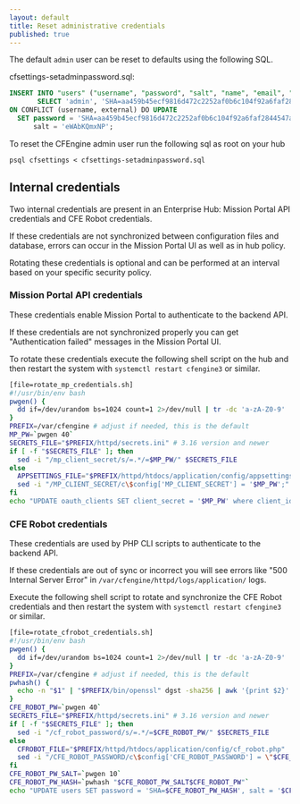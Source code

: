 ```yaml
---
layout: default
title: Reset administrative credentials
published: true
---
```


The default `admin` user can be reset to defaults using the following SQL.

cfsettings-setadminpassword.sql:

```sql
INSERT INTO "users" ("username", "password", "salt", "name", "email", "external", "active", "roles", "changetimestamp")
       SELECT 'admin', 'SHA=aa459b45ecf9816d472c2252af0b6c104f92a6faf2844547a03338e42e426f52', 'eWAbKQmxNP', 'admin',  'admin@organisation.com', false, '1',  '{admin,cf_remoteagent}', now()
ON CONFLICT (username, external) DO UPDATE
  SET password = 'SHA=aa459b45ecf9816d472c2252af0b6c104f92a6faf2844547a03338e42e426f52',
      salt = 'eWAbKQmxNP';
```

To reset the CFEngine admin user run the following sql as root on your hub

```command
psql cfsettings < cfsettings-setadminpassword.sql
```

## Internal credentials

Two internal credentials are present in an Enterprise Hub: Mission Portal API credentials and CFE Robot credentials.

If these credentials are not synchronized between configuration files and database, errors can occur in the Mission Portal UI as well as in hub policy.

Rotating these credentials is optional and can be performed at an interval based on your specific security policy.

### Mission Portal API credentials

These credentials enable Mission Portal to authenticate to the backend API.

If these credentials are not synchronized properly you can get "Authentication failed" messages in the Mission Portal UI.

To rotate these credentials execute the following shell script on the hub and then restart the system with `systemctl restart cfengine3` or similar.

```bash
[file=rotate_mp_credentials.sh]
#!/usr/bin/env bash
pwgen() {
  dd if=/dev/urandom bs=1024 count=1 2>/dev/null | tr -dc 'a-zA-Z0-9' | fold -w $1 | head -n 1
}
PREFIX=/var/cfengine # adjust if needed, this is the default
MP_PW=`pwgen 40`
SECRETS_FILE="$PREFIX/httpd/secrets.ini" # 3.16 version and newer
if [ -f "$SECRETS_FILE" ]; then
  sed -i "/mp_client_secret/s/=.*/=$MP_PW/" $SECRETS_FILE
else
  APPSETTINGS_FILE="$PREFIX/httpd/htdocs/application/config/appsettings.php"
  sed -i "/MP_CLIENT_SECRET/c\$config['MP_CLIENT_SECRET'] = '$MP_PW';" $APPSETTINGS_FILE
fi
echo "UPDATE oauth_clients SET client_secret = '$MP_PW' where client_id = 'MP'" | $PREFIX/bin/psql cfsettings
```

### CFE Robot credentials

These credentials are used by PHP CLI scripts to authenticate to the backend API.

If these credentials are out of sync or incorrect you will see errors like "500 Internal Server Error" in `/var/cfengine/httpd/logs/application/` logs.


Execute the following shell script to rotate and synchronize the CFE Robot credentials and then restart the system with `systemctl restart cfengine3` or similar.

```bash
[file=rotate_cfrobot_credentials.sh]
#!/usr/bin/env bash
pwgen() {
  dd if=/dev/urandom bs=1024 count=1 2>/dev/null | tr -dc 'a-zA-Z0-9' | fold -w $1 | head -n 1
}
PREFIX=/var/cfengine # adjust if needed, this is the default
pwhash() {
  echo -n "$1" | "$PREFIX/bin/openssl" dgst -sha256 | awk '{print $2}'
}
CFE_ROBOT_PW=`pwgen 40`
SECRETS_FILE="$PREFIX/httpd/secrets.ini" # 3.16 version and newer
if [ -f "$SECRETS_FILE" ]; then
  sed -i "/cf_robot_password/s/=.*/=$CFE_ROBOT_PW/" $SECRETS_FILE
else
  CFROBOT_FILE="$PREFIX/httpd/htdocs/application/config/cf_robot.php"
  sed -i "/CFE_ROBOT_PASSWORD/c\$config['CFE_ROBOT_PASSWORD'] = \"$CFE_ROBOT_PW\";" $CFROBOT_FILE
fi
CFE_ROBOT_PW_SALT=`pwgen 10`
CFE_ROBOT_PW_HASH=`pwhash "$CFE_ROBOT_PW_SALT$CFE_ROBOT_PW"`
echo "UPDATE users SET password = 'SHA=$CFE_ROBOT_PW_HASH', salt = '$CFE_ROBOT_PW_SALT' WHERE username = 'CFE_ROBOT'" | "$PREFIX/bin/psql" cfsettings
```
